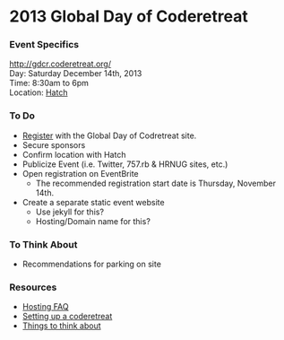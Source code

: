 # 2013 Global Day of Coderetreat

### Event Specifics

<http://gdcr.coderetreat.org/>  
Day: Saturday December 14th, 2013  
Time: 8:30am to 6pm   
Location: [Hatch][hatch]  

### To Do

* [Register][register] with the Global Day of Codretreat site.
* Secure sponsors
* Confirm location with Hatch 
* Publicize Event (i.e. Twitter, 757.rb & HRNUG sites, etc.)
* Open registration on EventBrite
  - The recommended registration start date is Thursday, November 14th.
* Create a separate static event website
  - Use jekyll for this?
  - Hosting/Domain name for this?

### To Think About

* Recommendations for parking on site

### Resources

* [Hosting FAQ][faq]
* [Setting up a coderetreat][setup]
* [Things to think about][think]


[gdcr]: http://globalday.coderetreat.org
[coderetreat]: http://coderetreat.org
[setup]: http://www.alexbolboaca.ro/wordpress/articles/how-to-organize-a-code-retreat
[think]: http://geekswithblogs.net/onefloridacoder/archive/2010/08/16/setting-up-for-the-orlando-code-retreat.aspx
[hatch]: http://www.hatchnorfolk.com
[register]: http://bit.ly/gdcr13forhosts
[faq]: http://gdcr.coderetreat.org/hosts/faq.html